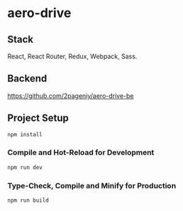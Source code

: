 # aero-drive

## Stack
React, React Router, Redux, Webpack, Sass.

## Backend
https://github.com/2pageniy/aero-drive-be

## Project Setup

```sh
npm install
```

### Compile and Hot-Reload for Development

```sh
npm run dev
```

### Type-Check, Compile and Minify for Production

```sh
npm run build
```
